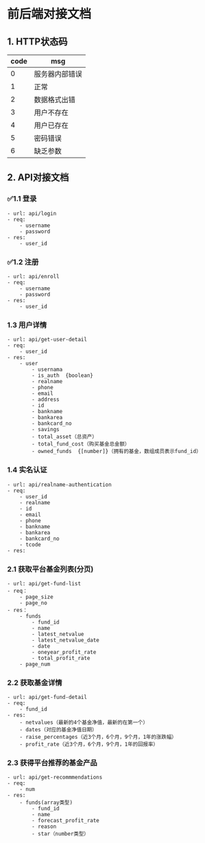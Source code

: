 # 前后端对接文档

## 1. HTTP状态码
code | msg
---- | ---
0    | 服务器内部错误
1    | 正常
2    | 数据格式出错
3    | 用户不存在
4    | 用户已存在
5    | 密码错误
6    | 缺乏参数

## 2. API对接文档

### ✅1.1 登录
	- url: api/login
	- req:
		- username
		- password
	- res:
		- user_id

### ✅1.2 注册
	- url: api/enroll
	- req:
		- username
		- password
	- res:
		- user_id

### 1.3 用户详情
	- url: api/get-user-detail
	- req:
		- user_id
	- res:
		- user
			- usernama
			- is_auth  {boolean}
			- realname
			- phone
			- email
			- address
			- id
			- bankname
			- bankarea
			- bankcard_no
			- savings
			- total_asset（总资产）
			- total_fund_cost（购买基金总金额）
			- owned_funds  {[number]}（拥有的基金，数组成员表示fund_id）

### 1.4 实名认证
	- url: api/realname-authentication
	- req:
		- user_id
		- realname
		- id
		- email
		- phone
		- bankname
		- bankarea
		- bankcard_no
		- tcode
	- res:

### 2.1 获取平台基金列表(分页)
	- url: api/get-fund-list
	- req：
		- page_size
		- page_no
	- res：
		- funds
			- fund_id
			- name
			- latest_netvalue
			- latest_netvalue_date
			- date
			- oneyear_profit_rate
			- total_profit_rate
		- page_num

### 2.2 获取基金详情
	- url: api/get-fund-detail
	- req:
		- fund_id
	- res:
		- netvalues（最新的4个基金净值，最新的在第一个）
		- dates（对应的基金净值日期）
		- raise_percentages（近3个月，6个月，9个月，1年的涨跌幅）
		- profit_rate（近3个月，6个月，9个月，1年的回报率）

### 2.3 获得平台推荐的基金产品
	- url: api/get-recommmendations
	- req:
		- num
	- res:
		- funds(array类型)
			- fund_id
			- name
			- forecast_profit_rate
			- reason
			- star（number类型）
